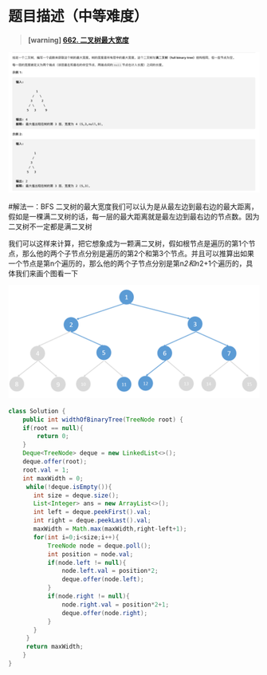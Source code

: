 #  **题目描述（中等难度）**

> **[warning] [662. 二叉树最大宽度](https://leetcode-cn.com/problems/maximum-width-of-binary-tree/)**

![](../image/622.png)

#解法一：BFS
二叉树的最大宽度我们可以认为是从最左边到最右边的最大距离，假如是一棵满二叉树的话，每一层的最大距离就是最左边到最右边的节点数。因为二叉树不一定都是满二叉树

我们可以这样来计算，把它想象成为一颗满二叉树，假如根节点是遍历的第1个节点，那么他的两个子节点分别是遍历的第2个和第3个节点。并且可以推算出如果一个节点是第n个遍历的，那么他的两个子节点分别是第n*2和n*2+1个遍历的，具体我们来画个图看一下

![](../image/622_1.png)

```java
class Solution {
    public int widthOfBinaryTree(TreeNode root) {
    if(root == null){
        return 0;
    }
    Deque<TreeNode> deque = new LinkedList<>();
    deque.offer(root);
    root.val = 1;
    int maxWidth = 0;
     while(!deque.isEmpty()){
       int size = deque.size();
       List<Integer> ans = new ArrayList<>();
       int left = deque.peekFirst().val;
       int right = deque.peekLast().val;
       maxWidth = Math.max(maxWidth,right-left+1);
       for(int i=0;i<size;i++){
           TreeNode node = deque.poll();
           int position = node.val;
           if(node.left != null){
               node.left.val = position*2;
               deque.offer(node.left);
           }
           if(node.right != null){
               node.right.val = position*2+1;
               deque.offer(node.right);
           }
       }
     }
     return maxWidth;
    }
}
```



